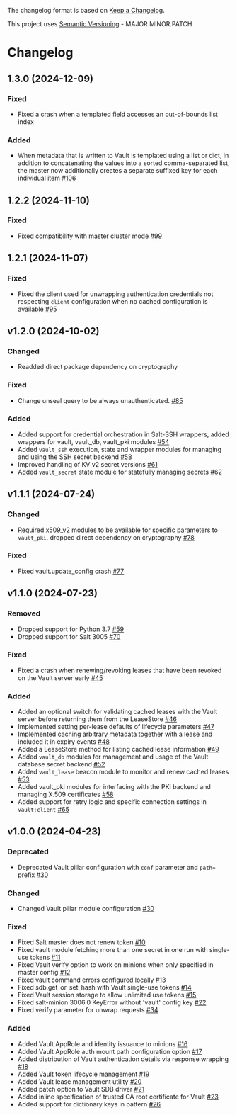 The changelog format is based on [Keep a Changelog](https://keepachangelog.com/en/1.0.0/).

This project uses [Semantic Versioning](https://semver.org/) - MAJOR.MINOR.PATCH

# Changelog

## 1.3.0 (2024-12-09)


### Fixed

- Fixed a crash when a templated field accesses an out-of-bounds list index


### Added

- When metadata that is written to Vault is templated using a list or dict, in addition to concatenating the values into a sorted comma-separated list, the master now additionally creates a separate suffixed key for each individual item [#106](https://github.com/salt-extensions/saltext-vault/issues/106)


## 1.2.2 (2024-11-10)


### Fixed

- Fixed compatibility with master cluster mode [#99](https://github.com/salt-extensions/saltext-vault/issues/99)


## 1.2.1 (2024-11-07)


### Fixed

- Fixed the client used for unwrapping authentication credentials not respecting `client` configuration when no cached configuration is available [#95](https://github.com/salt-extensions/saltext-vault/issues/95)


## v1.2.0 (2024-10-02)


### Changed

- Readded direct package dependency on cryptography


### Fixed

- Change unseal query to be always unauthenticated. [#85](https://github.com/salt-extensions/saltext-vault/issues/85)


### Added

- Added support for credential orchestration in Salt-SSH wrappers, added wrappers for vault, vault_db, vault_pki modules [#54](https://github.com/salt-extensions/saltext-vault/issues/54)
- Added `vault_ssh` execution, state and wrapper modules for managing and using the SSH secret backend [#58](https://github.com/salt-extensions/saltext-vault/issues/58)
- Improved handling of KV v2 secret versions [#61](https://github.com/salt-extensions/saltext-vault/issues/61)
- Added `vault_secret` state module for statefully managing secrets [#62](https://github.com/salt-extensions/saltext-vault/issues/62)


## v1.1.1 (2024-07-24)


### Changed

- Required x509_v2 modules to be available for specific parameters to `vault_pki`, dropped direct dependency on cryptography [#78](https://github.com/salt-extensions/saltext-vault/issues/78)


### Fixed

- Fixed vault.update_config crash [#77](https://github.com/salt-extensions/saltext-vault/issues/77)


## v1.1.0 (2024-07-23)


### Removed

- Dropped support for Python 3.7 [#59](https://github.com/salt-extensions/saltext-vault/issues/59)
- Dropped support for Salt 3005 [#70](https://github.com/salt-extensions/saltext-vault/issues/70)


### Fixed

- Fixed a crash when renewing/revoking leases that have been revoked on the Vault server early [#45](https://github.com/salt-extensions/saltext-vault/issues/45)


### Added

- Added an optional switch for validating cached leases with the Vault server before returning them from the LeaseStore [#46](https://github.com/salt-extensions/saltext-vault/issues/46)
- Implemented setting per-lease defaults of lifecycle parameters [#47](https://github.com/salt-extensions/saltext-vault/issues/47)
- Implemented caching arbitrary metadata together with a lease and included it in expiry events [#48](https://github.com/salt-extensions/saltext-vault/issues/48)
- Added a LeaseStore method for listing cached lease information [#49](https://github.com/salt-extensions/saltext-vault/issues/49)
- Added `vault_db` modules for management and usage of the Vault database secret backend [#52](https://github.com/salt-extensions/saltext-vault/issues/52)
- Added `vault_lease` beacon module to monitor and renew cached leases [#53](https://github.com/salt-extensions/saltext-vault/issues/53)
- Added vault_pki modules for interfacing with the PKI backend and managing X.509 certificates [#58](https://github.com/salt-extensions/saltext-vault/issues/58)
- Added support for retry logic and specific connection settings in `vault:client` [#65](https://github.com/salt-extensions/saltext-vault/issues/65)


## v1.0.0 (2024-04-23)


### Deprecated

- Deprecated Vault pillar configuration with `conf` parameter and `path=` prefix [#30](https://github.com/salt-extensions/saltext-vault/issues/30)


### Changed

- Changed Vault pillar module configuration [#30](https://github.com/salt-extensions/saltext-vault/issues/30)


### Fixed

- Fixed Salt master does not renew token [#10](https://github.com/salt-extensions/saltext-vault/issues/10)
- Fixed vault module fetching more than one secret in one run with single-use tokens [#11](https://github.com/salt-extensions/saltext-vault/issues/11)
- Fixed Vault verify option to work on minions when only specified in master config [#12](https://github.com/salt-extensions/saltext-vault/issues/12)
- Fixed vault command errors configured locally [#13](https://github.com/salt-extensions/saltext-vault/issues/13)
- Fixed sdb.get_or_set_hash with Vault single-use tokens [#14](https://github.com/salt-extensions/saltext-vault/issues/14)
- Fixed Vault session storage to allow unlimited use tokens [#15](https://github.com/salt-extensions/saltext-vault/issues/15)
- Fixed salt-minion 3006.0 KeyError without 'vault' config key [#22](https://github.com/salt-extensions/saltext-vault/issues/22)
- Fixed verify parameter for unwrap requests [#34](https://github.com/salt-extensions/saltext-vault/issues/34)


### Added

- Added Vault AppRole and identity issuance to minions [#16](https://github.com/salt-extensions/saltext-vault/issues/16)
- Added Vault AppRole auth mount path configuration option [#17](https://github.com/salt-extensions/saltext-vault/issues/17)
- Added distribution of Vault authentication details via response wrapping [#18](https://github.com/salt-extensions/saltext-vault/issues/18)
- Added Vault token lifecycle management [#19](https://github.com/salt-extensions/saltext-vault/issues/19)
- Added Vault lease management utility [#20](https://github.com/salt-extensions/saltext-vault/issues/20)
- Added patch option to Vault SDB driver [#21](https://github.com/salt-extensions/saltext-vault/issues/21)
- Added inline specification of trusted CA root certificate for Vault [#23](https://github.com/salt-extensions/saltext-vault/issues/23)
- Added support for dictionary keys in pattern [#26](https://github.com/salt-extensions/saltext-vault/issues/26)

